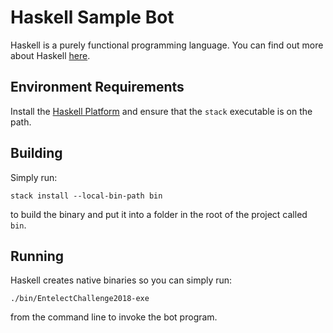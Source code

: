 # Haskell Sample Bot
Haskell is a purely functional programming language.  You can find out
more about Haskell [here](https://www.haskell.org/).

## Environment Requirements
Install the [Haskell Platform](https://www.haskell.org/platform/) and
ensure that the `stack` executable is on the path.

## Building
Simply run:

```
stack install --local-bin-path bin
```

to build the binary and put it into a folder in the root of the
project called `bin`.

## Running
Haskell creates native binaries so you can simply run:

```
./bin/EntelectChallenge2018-exe
```

from the command line to invoke the bot program.
